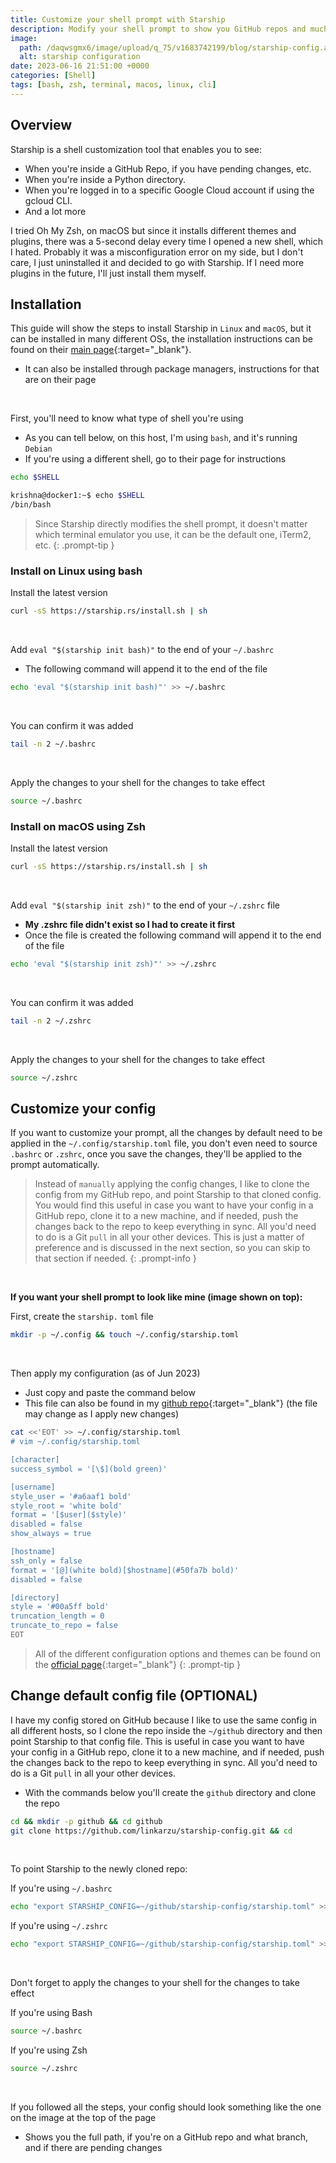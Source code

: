 ```yaml
---
title: Customize your shell prompt with Starship
description: Modify your shell prompt to show you GitHub repos and much more using Starship.
image:
  path: /daqwsgmx6/image/upload/q_75/v1683742199/blog/starship-config.avif
  alt: starship configuration
date: 2023-06-16 21:51:00 +0000
categories: [Shell]
tags: [bash, zsh, terminal, macos, linux, cli]
---
```


## Overview

Starship is a shell customization tool that enables you to see:
- When you're inside a GitHub Repo, if you have pending changes, etc.
- When you're inside a Python directory.
- When you're logged in to a specific Google Cloud account if using the gcloud CLI.
- And a lot more

I tried Oh My Zsh, on macOS but since it installs different themes and plugins, there was a 5-second delay every time I opened a new shell, which I hated. Probably it was a misconfiguration error on my side, but I don't care, I just uninstalled it and decided to go with Starship. If I need more plugins in the future, I'll just install them myself.

## Installation

This guide will show the steps to install Starship in `Linux` and `macOS`, but it can be installed in many different OSs, the installation instructions can be found on their [main page](https://starship.rs){:target="_blank"}.
- It can also be installed through package managers, instructions for that are on their page

&emsp;
&emsp;

First, you'll need to know what type of shell you're using
- As you can tell below, on this host, I'm using `bash`, and it's running `Debian`
- If you're using a different shell, go to their page for instructions

```bash
echo $SHELL
```

```bash
krishna@docker1:~$ echo $SHELL
/bin/bash
```

> Since Starship directly modifies the shell prompt, it doesn't matter which terminal emulator you use, it can be the default one, iTerm2, etc.
{: .prompt-tip }

### Install on Linux using bash

Install the latest version

```bash
curl -sS https://starship.rs/install.sh | sh
```

&emsp;
&emsp;

Add `eval "$(starship init bash)"` to the end of your `~/.bashrc`
- The following command will append it to the end of the file

```bash
echo 'eval "$(starship init bash)"' >> ~/.bashrc
```

&emsp;
&emsp;

You can confirm it was added

```bash
tail -n 2 ~/.bashrc
```

&emsp;
&emsp;

Apply the changes to your shell for the changes to take effect

```bash
source ~/.bashrc
```

### Install on macOS using Zsh

Install the latest version

```bash
curl -sS https://starship.rs/install.sh | sh
```

&emsp;
&emsp;

Add `eval "$(starship init zsh)"` to the end of your `~/.zshrc` file
- **My .zshrc file didn't exist so I had to create it first**
- Once the file is created the following command will append it to the end of the file

```bash
echo 'eval "$(starship init zsh)"' >> ~/.zshrc
```

&emsp;
&emsp;

You can confirm it was added

```bash
tail -n 2 ~/.zshrc
```

&emsp;
&emsp;

Apply the changes to your shell for the changes to take effect

```bash
source ~/.zshrc
```

## Customize your config

If you want to customize your prompt, all the changes by default need to be applied in the `~/.config/starship.toml` file, you don't even need to source `.bashrc` or `.zshrc`, once you save the changes, they'll be applied to the prompt automatically.

> Instead of `manually` applying the config changes, I like to clone the config from my GitHub repo, and point Starship to that cloned config. You would find this useful in case you want to have your config in a GitHub repo, clone it to a new machine, and if needed, push the changes back to the repo to keep everything in sync. All you'd need to do is a Git `pull` in all your other devices. This is just a matter of preference and is discussed in the next section, so you can skip to that section if needed.
{: .prompt-info }

&emsp;
&emsp;

**If you want your shell prompt to look like mine (image shown on top):**

First, create the `starship.` `toml` file

```bash
mkdir -p ~/.config && touch ~/.config/starship.toml
```

&emsp;
&emsp;

Then apply my configuration (as of Jun 2023)
- Just copy and paste the command below
- This file can also be found in my [github repo](https://raw.githubusercontent.com/linkarzu/starship-config/master/starship.toml){:target="_blank"} (the file may change as I apply new changes)

```bash
cat <<'EOT' >> ~/.config/starship.toml
# vim ~/.config/starship.toml

[character]
success_symbol = '[\$](bold green)'

[username]
style_user = '#a6aaf1 bold'
style_root = 'white bold'
format = '[$user]($style)'
disabled = false
show_always = true

[hostname]
ssh_only = false
format = '[@](white bold)[$hostname](#50fa7b bold)'
disabled = false

[directory]
style = '#00a5ff bold'
truncation_length = 0
truncate_to_repo = false
EOT
```

> All of the different configuration options and themes can be found on the [official page](https://starship.rs/config/){:target="_blank"}
{: .prompt-tip }


## Change default config file (OPTIONAL)
I have my config stored on GitHub because I like to use the same config in all different hosts, so I clone the repo inside the `~/github` directory and then point Starship to that config file. This is useful in case you want to have your config in a GitHub repo, clone it to a new machine, and if needed, push the changes back to the repo to keep everything in sync. All you'd need to do is a Git `pull` in all your other devices.
- With the commands below you'll create the `github` directory and clone the repo

```bash
cd && mkdir -p github && cd github
git clone https://github.com/linkarzu/starship-config.git && cd
```

&emsp;
&emsp;

To point Starship to the newly cloned repo:

If you're using `~/.bashrc`

```bash
echo "export STARSHIP_CONFIG=~/github/starship-config/starship.toml" >> ~/.bashrc
```

If you're using `~/.zshrc`

```bash
echo "export STARSHIP_CONFIG=~/github/starship-config/starship.toml" >> ~/.zshrc
```

&emsp;
&emsp;

Don't forget to apply the changes to your shell for the changes to take effect

If you're using Bash

```bash
source ~/.bashrc
```

If you're using Zsh

```bash
source ~/.zshrc
```

&emsp;
&emsp;

If you followed all the steps, your config should look something like the one on the image at the top of the page
- Shows you the full path, if you're on a GitHub repo and what branch, and if there are pending changes

